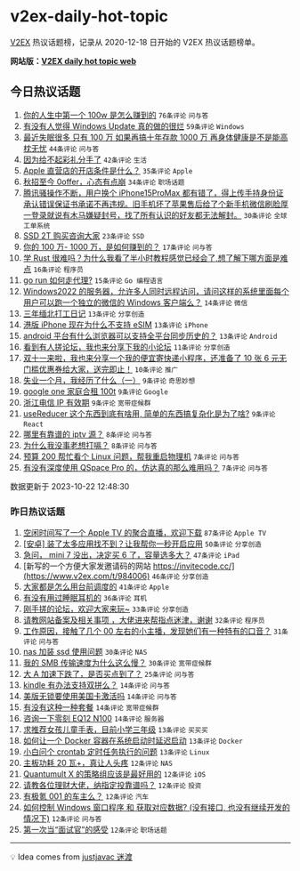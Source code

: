 # v2ex-daily-hot-topic

[V2EX](https://www.v2ex.com/) 热议话题榜，记录从 2020-12-18 日开始的 V2EX 热议话题榜单。

**网站版：[V2EX daily hot topic web](https://boojack.github.io/v2ex-daily-hot-topic-web/)**

## 今日热议话题

<!-- TODAY BEGIN -->

1. [你的人生中第一个 100w 是怎么赚到的](https://www.v2ex.com/t/984185) `76条评论` `问与答`
1. [有没有人觉得 Windows Update 真的做的很烂](https://www.v2ex.com/t/984228) `59条评论` `Windows`
1. [最近失眠很多 只有 100 万 如果再搞十年存款 1000 万 再身体健康是不是能高枕无忧](https://www.v2ex.com/t/984195) `44条评论` `问与答`
1. [因为给不起彩礼分手了](https://www.v2ex.com/t/984280) `42条评论` `生活`
1. [Apple 直营店的开店条件是什么？](https://www.v2ex.com/t/984222) `35条评论` `Apple`
1. [秋招至今 0offer，心态有点崩](https://www.v2ex.com/t/984226) `34条评论` `职场话题`
1. [腾讯骚操作不断，用户换个 iPhone15ProMax 都有错了，得上传手持身份证承认错误保证书承诺不再违规。旧手机坏了苹果售后给了个新手机微信刷脸厚一登录就说有木马嫌疑封号，找了所有认识的好友都无法解封。](https://www.v2ex.com/t/984265) `30条评论` `全球工单系统`
1. [SSD 2T 购买咨询大家](https://www.v2ex.com/t/984247) `23条评论` `SSD`
1. [你的 100 万- 1000 万，是如何赚到的？](https://www.v2ex.com/t/984254) `17条评论` `问与答`
1. [学 Rust 很难吗？为什么我看了半小时教程感觉已经会了,想了解下哪方面是难点](https://www.v2ex.com/t/984227) `16条评论` `程序员`
1. [go run 如何走代理?](https://www.v2ex.com/t/984190) `15条评论` `Go 编程语言`
1. [Windows2022 的服务器，允许多人同时远程访问，请问这样的系统里面每个用户可以跑一个独立的微信的 Windows 客户端么？](https://www.v2ex.com/t/984181) `14条评论` `微信`
1. [三年缅北打工日记](https://www.v2ex.com/t/984258) `13条评论` `分享创造`
1. [港版 iPhone 现在为什么不支持 eSIM](https://www.v2ex.com/t/984234) `13条评论` `iPhone`
1. [android 平台有什么浏览器可以支持全平台同步历史的？](https://www.v2ex.com/t/984192) `13条评论` `Android`
1. [看到有人搓论坛，我也来分享下我的小论坛](https://www.v2ex.com/t/984251) `11条评论` `分享创造`
1. [双十一来啦，我也来分享一个我的便宜寄快递小程序，还准备了 10 张 6 元无门槛优惠券给大家，送完即止！](https://www.v2ex.com/t/984202) `10条评论` `推广`
1. [失业一个月，我经历了什么（一）](https://www.v2ex.com/t/984268) `9条评论` `奇思妙想`
1. [google one 家庭合租 100t](https://www.v2ex.com/t/984244) `9条评论` `Google`
1. [浙江电信 IP 有效期](https://www.v2ex.com/t/984205) `9条评论` `宽带症候群`
1. [useReducer 这个东西到底有啥用, 简单的东西搞复杂化是为了啥?](https://www.v2ex.com/t/984187) `9条评论` `React`
1. [哪里有靠谱的 iptv 源？](https://www.v2ex.com/t/984242) `8条评论` `问与答`
1. [为什么我没事老想打嗝？](https://www.v2ex.com/t/984225) `8条评论` `问与答`
1. [预算 200 帮忙看个 Linux 问题，帮我重启物理机](https://www.v2ex.com/t/984264) `7条评论` `问与答`
1. [有没有深度使用 QSpace Pro 的，仿达真的那么难用吗？](https://www.v2ex.com/t/984232) `7条评论` `问与答`

数据更新于 2023-10-22 12:48:30

<!-- TODAY END -->

### 昨日热议话题

<!-- YESTERDAY BEGIN -->

1. [空闲时间写了一个 Apple TV 的聚合直播，欢迎下载](https://www.v2ex.com/t/984001) `87条评论` `Apple TV`
1. [[安卓] 装了太多应用找不到？让我帮你一秒开启应用](https://www.v2ex.com/t/983972) `50条评论` `分享创造`
1. [急问， mini 7 没出，决定买 6 了，容量选多大？](https://www.v2ex.com/t/983973) `47条评论` `iPad`
1. [新写的一个方便大家发邀请码的网站 https://invitecode.cc/](https://www.v2ex.com/t/984006) `46条评论` `分享创造`
1. [大家都是怎么用台前调度的](https://www.v2ex.com/t/984025) `41条评论` `Apple`
1. [有没有用过睡眠耳机的](https://www.v2ex.com/t/983996) `36条评论` `耳机`
1. [刚手搓的论坛，欢迎大家来玩~](https://www.v2ex.com/t/984105) `33条评论` `分享创造`
1. [请教网站备案及相关事项 ，大佬进来帮指点迷津，谢谢](https://www.v2ex.com/t/984039) `32条评论` `程序员`
1. [工作原因，接触了几个 00 左右的小主播，发现她们有一种特有的口音？](https://www.v2ex.com/t/984075) `31条评论` `问与答`
1. [nas 加装 ssd 使用问题](https://www.v2ex.com/t/983977) `30条评论` `NAS`
1. [我的 SMB 传输速度为什么这么慢？](https://www.v2ex.com/t/983981) `30条评论` `宽带症候群`
1. [大 A 加速下跌了，是否买点到了？](https://www.v2ex.com/t/984122) `25条评论` `问与答`
1. [kindle 有办法支持双拼么？](https://www.v2ex.com/t/984169) `14条评论` `问与答`
1. [美版无锁要使用美国卡激活吗](https://www.v2ex.com/t/984164) `14条评论` `问与答`
1. [有没有这种一种套餐](https://www.v2ex.com/t/984000) `14条评论` `宽带症候群`
1. [咨询一下零刻 EQ12 N100](https://www.v2ex.com/t/983987) `14条评论` `服务器`
1. [求推荐女孩儿童手表，目前小学三年级](https://www.v2ex.com/t/984079) `13条评论` `买买买`
1. [如何让一个 Docker 容器在系统启动时延迟启动](https://www.v2ex.com/t/984031) `13条评论` `Docker`
1. [小白问个 crontab 定时任务执行的问题](https://www.v2ex.com/t/984021) `13条评论` `Linux`
1. [主板功耗 20 瓦+，真让人头疼](https://www.v2ex.com/t/984162) `12条评论` `NAS`
1. [Quantumult X 的策略组应该是最好用的](https://www.v2ex.com/t/984059) `12条评论` `iOS`
1. [请教各位理财大佬，纳指定投靠谱吗？](https://www.v2ex.com/t/984053) `12条评论` `投资`
1. [有极氪 001 的车主么？](https://www.v2ex.com/t/984040) `12条评论` `汽车`
1. [如何控制 Windows 窗口程序 和 获取对应数据? (没有接口, 也没有继续开发的情况下)](https://www.v2ex.com/t/984002) `12条评论` `问与答`
1. [第一次当“面试官”的感受](https://www.v2ex.com/t/983978) `12条评论` `职场话题`

<!-- YESTERDAY END -->

---

💡 Idea comes from [justjavac 迷渡](https://github.com/justjavac/)
